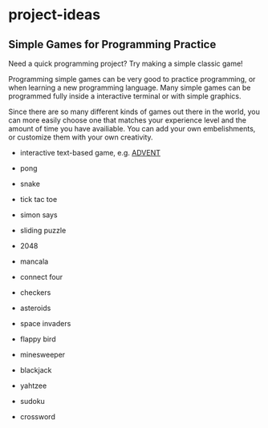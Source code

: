 # project-ideas

## Simple Games for Programming Practice

Need a quick programming project? Try making a simple classic game!

Programming simple games can be very good to practice programming, or 
when learning a new programming language. Many simple games can be 
programmed fully inside a interactive terminal or with simple 
graphics.

Since there are so many different kinds of games out there in the 
world, you can more easily choose one that matches your experience 
level and the amount of time you have availiable. You can add your own 
embelishments, or customize them with your own creativity.

* interactive text-based game, e.g. 
[ADVENT](https://en.wikipedia.org/wiki/Colossal_Cave_Adventure)

* pong

* snake

* tick tac toe

* simon says

* sliding puzzle

* 2048

* mancala

* connect four

* checkers

* asteroids

* space invaders

* flappy bird

* minesweeper

* blackjack

* yahtzee

* sudoku

* crossword


